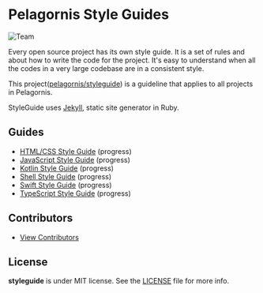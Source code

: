 # Pelagornis Style Guides

![Team](https://img.shields.io/badge/project-team-green.svg?colorA=303033&colorB=ff8a2c&label=Pelagornis)

Every open source project has its own style guide.
It is a set of rules and about how to write the code for the project.
It's easy to understand when all the codes in a very large codebase are in a consistent style.

This project([pelagornis/styleguide](https://github.com/pelagornis/styleguide)) is a guideline that applies to all projects in Pelagornis.

StyleGuide uses [Jekyll](https://jekyllrb.com), static site generator in Ruby.

## Guides
- [HTML/CSS Style Guide]() (progress)
- [JavaScript Style Guide]() (progress)
- [Kotlin Style Guide]() (progress)
- [Shell Style Guide]() (progress)
- [Swift Style Guide]() (progress)
- [TypeScript Style Guide]() (progress)


## Contributors

- [View Contributors](https://github.com/pelagornis/styleguide/graphs/contributors)

## License 

**styleguide** is under MIT license. See the [LICENSE](LICENSE) file for more info.